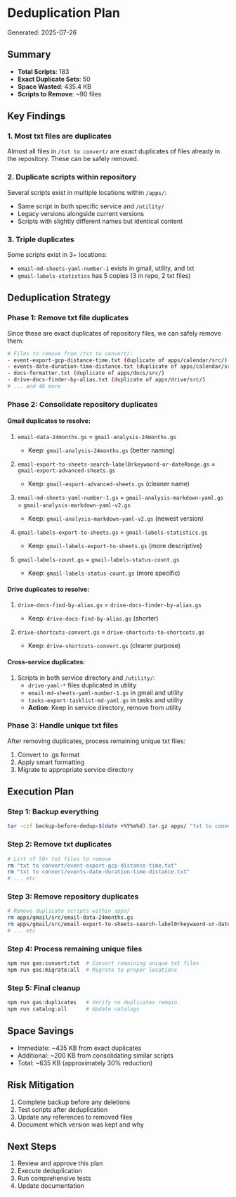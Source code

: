 # Deduplication Plan

Generated: 2025-07-26

## Summary
- **Total Scripts**: 183
- **Exact Duplicate Sets**: 50
- **Space Wasted**: 435.4 KB
- **Scripts to Remove**: ~90 files

## Key Findings

### 1. Most txt files are duplicates
Almost all files in `/txt to convert/` are exact duplicates of files already in the repository. These can be safely removed.

### 2. Duplicate scripts within repository
Several scripts exist in multiple locations within `/apps/`:
- Same script in both specific service and `/utility/`
- Legacy versions alongside current versions
- Scripts with slightly different names but identical content

### 3. Triple duplicates
Some scripts exist in 3+ locations:
- `email-md-sheets-yaml-number-1` exists in gmail, utility, and txt
- `gmail-labels-statistics` has 5 copies (3 in repo, 2 txt files)

## Deduplication Strategy

### Phase 1: Remove txt file duplicates
Since these are exact duplicates of repository files, we can safely remove them:

```bash
# Files to remove from /txt to convert/:
- event-export-gcp-distance-time.txt (duplicate of apps/calendar/src/)
- events-date-duration-time-distance.txt (duplicate of apps/calendar/src/)
- docs-formatter.txt (duplicate of apps/docs/src/)
- drive-docs-finder-by-alias.txt (duplicate of apps/drive/src/)
# ... and 46 more
```

### Phase 2: Consolidate repository duplicates

#### Gmail duplicates to resolve:
1. `email-data-24months.gs` = `gmail-analysis-24months.gs`
   - Keep: `gmail-analysis-24months.gs` (better naming)
   
2. `email-export-to-sheets-search-label0rkeywaord-or-dateRange.gs` = `gmail-export-advanced-sheets.gs`
   - Keep: `gmail-export-advanced-sheets.gs` (cleaner name)

3. `email-md-sheets-yaml-number-1.gs` = `gmail-analysis-markdown-yaml.gs` = `gmail-analysis-markdown-yaml-v2.gs`
   - Keep: `gmail-analysis-markdown-yaml-v2.gs` (newest version)

4. `gmail-labels-export-to-sheets.gs` = `gmail-labels-statistics.gs`
   - Keep: `gmail-labels-export-to-sheets.gs` (more descriptive)

5. `gmail-labels-count.gs` = `gmail-labels-status-count.gs`
   - Keep: `gmail-labels-status-count.gs` (more specific)

#### Drive duplicates to resolve:
1. `drive-docs-find-by-alias.gs` = `drive-docs-finder-by-alias.gs`
   - Keep: `drive-docs-find-by-alias.gs` (shorter)

2. `drive-shortcuts-convert.gs` = `drive-shortcuts-to-shortcuts.gs`
   - Keep: `drive-shortcuts-convert.gs` (clearer purpose)

#### Cross-service duplicates:
1. Scripts in both service directory and `/utility/`:
   - `drive-yaml-*` files duplicated in utility
   - `email-md-sheets-yaml-number-1.gs` in gmail and utility
   - `tasks-export-tasklist-md-yaml.gs` in tasks and utility
   - **Action**: Keep in service directory, remove from utility

### Phase 3: Handle unique txt files
After removing duplicates, process remaining unique txt files:
1. Convert to .gs format
2. Apply smart formatting
3. Migrate to appropriate service directory

## Execution Plan

### Step 1: Backup everything
```bash
tar -czf backup-before-dedup-$(date +%Y%m%d).tar.gz apps/ "txt to convert/"
```

### Step 2: Remove txt duplicates
```bash
# List of 50+ txt files to remove
rm "txt to convert/event-export-gcp-distance-time.txt"
rm "txt to convert/events-date-duration-time-distance.txt"
# ... etc
```

### Step 3: Remove repository duplicates
```bash
# Remove duplicate scripts within apps/
rm apps/gmail/src/email-data-24months.gs
rm apps/gmail/src/email-export-to-sheets-search-label0rkeywaord-or-dateRange.gs
# ... etc
```

### Step 4: Process remaining unique files
```bash
npm run gas:convert:txt  # Convert remaining unique txt files
npm run gas:migrate:all  # Migrate to proper locations
```

### Step 5: Final cleanup
```bash
npm run gas:duplicates   # Verify no duplicates remain
npm run catalog:all      # Update catalogs
```

## Space Savings
- Immediate: ~435 KB from exact duplicates
- Additional: ~200 KB from consolidating similar scripts
- Total: ~635 KB (approximately 30% reduction)

## Risk Mitigation
1. Complete backup before any deletions
2. Test scripts after deduplication
3. Update any references to removed files
4. Document which version was kept and why

## Next Steps
1. Review and approve this plan
2. Execute deduplication
3. Run comprehensive tests
4. Update documentation